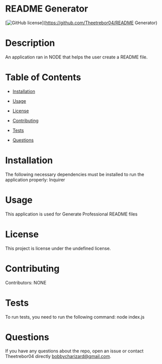 
  # README Generator
  [![GitHub license](https://img.shields.io/badge/license-MIT-blue.svg)](https://github.com/Theetrebor04/README Generator)

# Description

An application ran in NODE that helps the user create a README file.

# Table of Contents 

* [Installation](#installation)

* [Usage](#usage)

* [License](#license)

* [Contributing](#contributing)

* [Tests](#tests)

* [Questions](#questions)

# Installation

The following necessary dependencies must be installed to run the application properly: Inquirer

# Usage

​This application is used for Generate Professional README files

# License
This project is license under the undefined license.

# Contributing

​Contributors: NONE

# Tests

To run tests, you need to run the following command: node index.js

# Questions

If you have any questions about the repo, open an issue or contact Theetrebor04 directly bobbycharizard@gmail.com.

